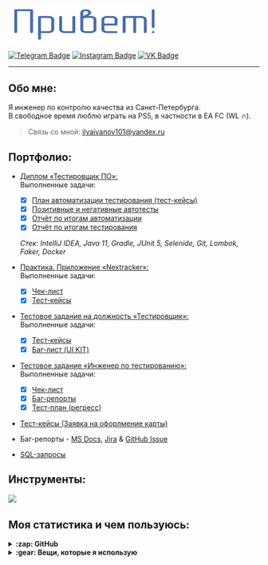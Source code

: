 <div id="header" align="left">
  <img src="https://github.com/IlyaaIvanovv/IlyaaIvanovv/blob/main/%D0%BF%D1%80%D0%B8%D0%B2%D0%B5%D1%82.png" width="305"/>
</div>

<div align="left">

  [![Telegram Badge](https://img.shields.io/badge/-Telegram-00acee?style=for-the-badge&logo=Telegram&logoColor=white)](https://t.me/ilyaa_ivanov)
  [![Instagram Badge](https://img.shields.io/badge/-Instagram-e4405f?style=for-the-badge&logo=Instagram&logoColor=white)](https://www.instagram.com/ilyaa_ivanov/)
  [![VK Badge](https://img.shields.io/badge/-VK-0e76a8?style=for-the-badge&logo=VK&logoColor=white)](https://vk.com/ilyusha_ivanov)

</div>

---

## Обо мне:

Я инженер по контролю качества из Санкт-Петербурга.\
В свободное время люблю играть на PS5, в частности в EA FC (WL 🔥).

> Связь со мной: ilyaivanov101@yandex.ru

## Портфолио:

- [Диплом «Тестировщик ПО»:](https://github.com/IlyaaIvanovv/QA_Diploma)  
  Выполненные задачи:
  - [x] [План автоматизации тестирования (тест-кейсы)](https://github.com/IlyaaIvanovv/QA_Diploma/blob/main/docs/Plan.md)
  - [x] [Позитивные и негативные автотесты](https://github.com/IlyaaIvanovv/QA_Diploma/blob/main/src/test/java/tests/PaymentCardTest.java)
  - [x] [Отчёт по итогам автоматизации](https://github.com/IlyaaIvanovv/QA_Diploma/blob/main/docs/Summary.md)
  - [x] [Отчёт по итогам тестирования](https://github.com/IlyaaIvanovv/QA_Diploma/blob/main/docs/Report.md)

  *Стек: IntelliJ IDEA, Java 11, Gradle, JUnit 5, Selenide, Git, Lombok, Faker, Docker*

- [Практика. Приложение «Nextracker»:](https://github.com/IlyaaIvanovv/test_Nextracker)  
  Выполненные задачи:
  - [x] [Чек-лист](https://docs.google.com/spreadsheets/d/1_rxMS_CCZkjJJMMTdE0iDz9bs7Y3Oi0BrELTLst2uDY/edit#gid=0)
  - [x] [Тест-кейсы](https://docs.google.com/spreadsheets/d/1_rxMS_CCZkjJJMMTdE0iDz9bs7Y3Oi0BrELTLst2uDY/edit#gid=1657628960)

- [Тестовое задание на должность «Тестировщик»:](https://docs.google.com/document/d/12K6deYPNG4Vwplhde_voStMDqqA7S3lp7ZhkmqwnEHQ/edit)  
  Выполненные задачи:
  - [x] [Тест-кейсы](https://docs.google.com/spreadsheets/d/1Xuw5aeZvj1WhS7DnlMi8h0WIwgid5zLHNWAfdgNUn-I/edit#gid=1269048450)
  - [x] [Баг-лист (UI KIT)](https://docs.google.com/spreadsheets/d/1Xuw5aeZvj1WhS7DnlMi8h0WIwgid5zLHNWAfdgNUn-I/edit#gid=1388596427)

- [Тестовое задание «Инженер по тестированию»:](https://paper.dropbox.com/doc/landing-and-cloud-SgCnOIIhJoRBBoReY8aQT)  
  Выполненные задачи:
  - [x] [Чек-лист](https://docs.google.com/spreadsheets/d/1iUBxp0yH3mpjrlxhCGrQoho_U-14Eq7_vFcgIKfw4uw/edit#gid=0)
  - [x] [Баг-репорты](https://docs.google.com/spreadsheets/d/1iUBxp0yH3mpjrlxhCGrQoho_U-14Eq7_vFcgIKfw4uw/edit#gid=1932857045)
  - [x] [Тест-план (регресс)](https://docs.google.com/spreadsheets/d/1iUBxp0yH3mpjrlxhCGrQoho_U-14Eq7_vFcgIKfw4uw/edit#gid=162564987)

- [Тест-кейсы (Заявка на офорлмение карты)](https://docs.google.com/spreadsheets/d/1CE8braN-PlUBuMGEs6aZpfByMVoBHvRQQI3sWMUI37U/edit?usp=sharing)

- Баг-репорты - [MS Docs](https://docs.google.com/document/d/1KAkpQBk05amOCgItaJ6OYFoAFQ9zxbHLGzm_Ao8tbZ4/edit?usp=sharing), [Jira](https://docs.google.com/document/d/1HUvJFv-DSn1wjchnkTysNqGSoXmzqy1qqae3uJampKA/edit?usp=sharing) & [GitHub Issue](https://github.com/IlyaaIvanovv/QA_Diploma/issues)
  
- [SQL-запросы](https://github.com/IlyaaIvanovv/SQL)

## Инструменты:

<p align="left">
  <a href="#">
    <img src="https://simpleskill.icons.workers.dev/svg?i=mysql,postgresql,html5,css3,intellijidea,notion,postman,git,gitlab,visualstudiocode,jira,testrail,docker"/>
  </a>
</p>

## Моя статистика и чем пользуюсь:

<details>
<br />
  <summary><b>:zap: GitHub</b></summary>
    <div id="github" align="center">
      <a>
      <img src="http://github-profile-summary-cards.vercel.app/api/cards/profile-details?username=IlyaaIvanovv&theme=vue" width="763"/>
      </a>
      <img src="https://github-readme-stats.vercel.app/api?username=IlyaaIvanovv&theme=graywhite&show_icons=true&hide_border=false&count_private=true" width="400"/>
      </a>
      <img src="https://github-readme-stats.vercel.app/api/top-langs/?username=IlyaaIvanovv&theme=graywhite&show_icons=true&hide_border=false&layout=compact" width="358"/>
    </div>
</details>

<details>
<br />
  <summary><b>:gear: Вещи, которые я использую</b></summary>
  	<ul>
  	    <li><b>ОС:</b> MacOS 14 Sonoma</li>
	    <li><b>Ноутбук: </b> MacBook Pro M1</li>
  	    <li><b>Браузер: </b>Google Chrome</li>
	    <li><b>Терминал: </b> ZSH: Oh My Zsh</li>
	    <li><b>Редактор кода:</b> Visual Studio Code</li>
 	    <li><b>Другие инструменты:</b> IDEA, Git, Postman</li>
	</ul>
</details>
